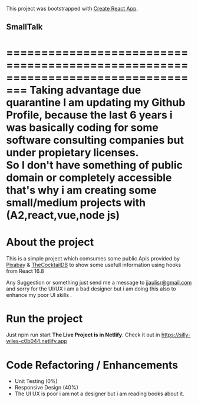 This project was bootstrapped with [Create React App](https://github.com/facebook/create-react-app).

## SmallTalk
=================================================================================
Taking advantage due quarantine I am updating my Github Profile, because the last 6 years i was basically coding for some software consulting companies but under **propietary** licenses.  
So I don't have something of public domain or completely accessible that's why i am creating some small/medium projects with (A2,react,vue,node js)
=================================================================================


# About the project

This is a simple project which comsumes some public Apis provided by 
[Pixabay](https://pixabay.com/api/docs/) & [TheCocktailDB](https://www.thecocktaildb.com/api.php) 
to show some usefull information using hooks from React 16.8 

Any Suggestion or something just send me a message to jjaulisr@gmail.com and sorry for the UI/UX i am a bad designer but i am doing this also to enhance my poor UI skills .

# Run the project

Just npm run start
**The Live Project is in Netlify**. Check it out in https://silly-wiles-c0b044.netlify.app


# Code Refactoring / Enhancements

- Unit Testing (0%)
- Responsive Design (40%) 
- The UI UX is poor i am not a designer but i am reading books about it. 








